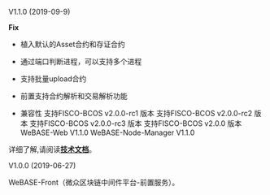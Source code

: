 V1.1.0 (2019-09-9)

**Fix**
- 植入默认的Asset合约和存证合约
- 通过端口判断进程，可以支持多个进程
- 支持批量upload合约
- 前置支持合约解析和交易解析功能


- 兼容性
支持FISCO-BCOS v2.0.0-rc1 版本
支持FISCO-BCOS v2.0.0-rc2 版本
支持FISCO-BCOS v2.0.0-rc3 版本
支持FISCO-BCOS v2.0.0 版本
WeBASE-Web V1.1.0
WeBASE-Node-Manager V1.1.0

详细了解,请阅读[**技术文档**](https://webasedoc.readthedocs.io/zh_CN/latest/)。



V1.0.0
(2019-06-27)

WeBASE-Front（微众区块链中间件平台-前置服务）。
